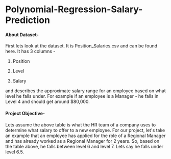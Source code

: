 # Polynomial-Regression-Salary-Prediction
#### About Dataset-
First lets look at the dataset. It is Position_Salaries.csv and can be found here.
It has 3 columns - 
1. Position

2. Level
  
3. Salary

and describes the approximate salary range for an employee based on what level he falls under. For example if an employee is a Manager - he falls in Level 4 and should get around $80,000.

#### Project Objective-

Lets assume the above table is what the HR team of a company uses to determine what salary to offer to a new employee. For our project, let's take an example that an employee has applied for the role of a Regional Manager and has already worked as a Regional Manager for 2 years. So, based on the table above, he falls between level 6 and level 7. Lets say he falls under level 6.5.
